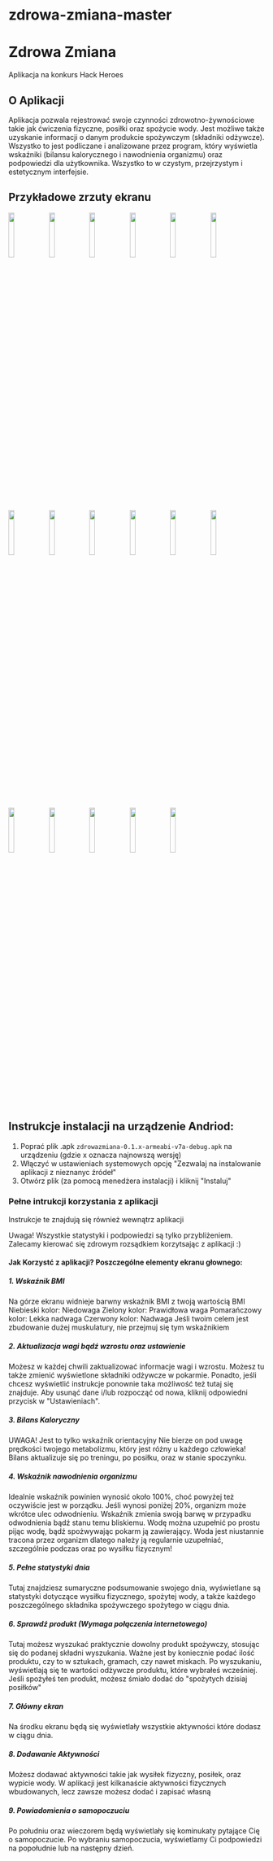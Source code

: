 # zdrowa-zmiana-master

# Zdrowa Zmiana
Aplikacja na konkurs Hack Heroes

## O Aplikacji

Aplikacja pozwala rejestrować swoje czynności zdrowotno-żywnościowe takie jak ćwiczenia fizyczne, posiłki oraz spożycie wody. Jest możliwe także uzyskanie informacji o danym produkcie spożywczym (składniki odżywcze). Wszystko to jest podliczane i analizowane przez program, który wyświetla wskaźniki (bilansu kalorycznego i nawodnienia organizmu) oraz podpowiedzi dla użytkownika. Wszystko to w czystym, przejrzystym i estetycznym interfejsie.

## Przykładowe zrzuty ekranu
<img src="https://github.com/dawidl022/zdrowa-zmiana-master/blob/master/zrzuty_ekranu/Screenshot1.jpg" width="15%"></img> <img src="https://github.com/dawidl022/zdrowa-zmiana-master/blob/master/zrzuty_ekranu/Screenshot2.jpg" width="15%"></img> <img src="https://github.com/dawidl022/zdrowa-zmiana-master/blob/master/zrzuty_ekranu/Screenshot3.jpg" width="15%"></img> <img src="https://github.com/dawidl022/zdrowa-zmiana-master/blob/master/zrzuty_ekranu/Screenshot4.jpg" width="15%"></img> <img src="https://github.com/dawidl022/zdrowa-zmiana-master/blob/master/zrzuty_ekranu/Screenshot5.jpg" width="15%"></img> <img src="https://github.com/dawidl022/zdrowa-zmiana-master/blob/master/zrzuty_ekranu/Screenshot6.jpg" width="15%"></img> <img src="https://github.com/dawidl022/zdrowa-zmiana-master/blob/master/zrzuty_ekranu/Screenshot7.jpg" width="15%"></img> <img src="https://github.com/dawidl022/zdrowa-zmiana-master/blob/master/zrzuty_ekranu/Screenshot8.jpg" width="15%"></img> <img src="https://github.com/dawidl022/zdrowa-zmiana-master/blob/master/zrzuty_ekranu/Screenshot9.jpg" width="15%"></img> <img src="https://github.com/dawidl022/zdrowa-zmiana-master/blob/master/zrzuty_ekranu/Screenshot10.jpg" width="15%"></img> <img src="https://github.com/dawidl022/zdrowa-zmiana-master/blob/master/zrzuty_ekranu/Screenshot11.jpg" width="15%"></img> <img src="https://github.com/dawidl022/zdrowa-zmiana-master/blob/master/zrzuty_ekranu/Screenshot12.jpg" width="15%"></img> <img src="https://github.com/dawidl022/zdrowa-zmiana-master/blob/master/zrzuty_ekranu/Screenshot13.jpg" width="15%"></img> <img src="https://github.com/dawidl022/zdrowa-zmiana-master/blob/master/zrzuty_ekranu/Screenshot14.jpg" width="15%"></img> <img src="https://github.com/dawidl022/zdrowa-zmiana-master/blob/master/zrzuty_ekranu/Screenshot15.jpg" width="15%"></img> <img src="https://github.com/dawidl022/zdrowa-zmiana-master/blob/master/zrzuty_ekranu/Screenshot16.jpg" width="15%"></img> <img src="https://github.com/dawidl022/zdrowa-zmiana-master/blob/master/zrzuty_ekranu/Screenshot17.jpg" width="15%"></img> 


## Instrukcje instalacji na urządzenie Andriod:
1. Poprać plik .apk `zdrowazmiana-0.1.x-armeabi-v7a-debug.apk` na urządzeniu (gdzie x oznacza najnowszą wersję)
2. Włączyć w ustawieniach systemowych opcję "Zezwalaj na instalowanie aplikacji z nieznanyc źródeł"
3. Otwórz plik (za pomocą menedżera instalacji) i kliknij "Instaluj"

### Pełne intrukcji korzystania z aplikacji
Instrukcje te znajdują się również wewnątrz aplikacji

Uwaga! Wszystkie statystyki i podpowiedzi są tylko przybliżeniem.
Zalecamy kierować się zdrowym rozsądkiem korzytsając z aplikacji :)

#### Jak Korzystć z aplikacji? Poszczególne elementy ekranu głownego:
##### 1. Wskaźnik BMI
Na górze ekranu widnieje barwny wskaźnik BMI z twoją wartością BMI
Niebieski kolor: Niedowaga
Zielony kolor: Prawidłowa waga
Pomarańczowy kolor: Lekka nadwaga
Czerwony kolor: Nadwaga
Jeśli twoim celem jest zbudowanie dużej muskulatury, nie przejmuj się tym wskaźnikiem

##### 2. Aktualizacja wagi bądź wzrostu oraz ustawienie
Możesz w każdej chwili zaktualizować informacje wagi i wzrostu. Możesz tu także zmienić wyświetlone składniki odżywcze w pokarmie.
Ponadto, jeśli chcesz wyświetlić instrukcje ponownie taka możliwość też tutaj się znajduje.
Aby usunąć dane i/lub rozpocząć od nowa, kliknij odpowiedni przycisk w "Ustawieniach".

##### 3. Bilans Kaloryczny
UWAGA! Jest to tylko wskaźnik orientacyjny Nie bierze on pod uwagę prędkości twojego metabolizmu, który jest różny u każdego człowieka!
Bilans aktualizuje się po treningu, po posiłku, oraz w stanie spoczynku.

##### 4. Wskaźnik nawodnienia organizmu
Idealnie wskaźnik powinien wynosić około 100%, choć powyżej też oczywiście jest w porządku. Jeśli wynosi poniżej 20%, organizm może wkrótce ulec odwodnieniu.
Wskaźnik zmienia swoją barwę w przypadku odwodnienia bądź stanu temu bliskiemu.
Wodę można uzupełnić po prostu pijąc wodę, bądź spożwywając pokarm ją zawierający. Woda jest niustannie tracona przez organizm dlatego należy ją regularnie uzupełniać, szczególnie podczas oraz po wysiłku fizycznym!

##### 5. Pełne statystyki dnia
Tutaj znajdziesz sumaryczne podsumowanie swojego dnia, wyświetlane są statystyki dotyczące wysiłku fizycznego, spożytej wody, a także każdego poszczególnego składnika spożywczego spożytego w ciągu dnia.

##### 6. Sprawdź produkt (Wymaga połączenia internetowego)
Tutaj możesz wyszukać praktycznie dowolny produkt spożywczy, stosując się do podanej składni wyszukania. Ważne jest by koniecznie podać ilość produktu, czy to w sztukach, gramach, czy nawet miskach.
Po wyszukaniu, wyświetlają się te wartości odżywcze produktu, które wybrałeś wcześniej. Jeśli spożyłeś ten produkt, możesz śmiało dodać do "spożytych dzisiaj posiłków"

##### 7. Główny ekran
Na środku ekranu będą się wyświetlały wszystkie aktywności które dodasz w ciągu dnia.

##### 8. Dodawanie Aktywności
Możesz dodawać aktywności takie jak wysiłek fizyczny, posiłek, oraz wypicie wody.
W aplikacji jest kilkanaście aktywności fizycznych wbudowanych, lecz zawsze możesz dodać i zapisać własną

##### 9. Powiadomienia o samopoczuciu
Po południu oraz wieczorem będą wyświetlały się kominukaty pytające Cię o samopoczucie. Po wybraniu samopoczucia, wyświetlamy Ci podpowiedzi na popołudnie lub na następny dzień.
